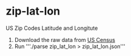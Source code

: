 # zip-lat-lon
US Zip Codes Latitude and Longitute

1. Download the raw data from [US Census](http://www.census.gov/geo/maps-data/data/gazetteer2015.html)
2. Run '''./parse zip_lat_lon > zip_lat_lon.json'''
